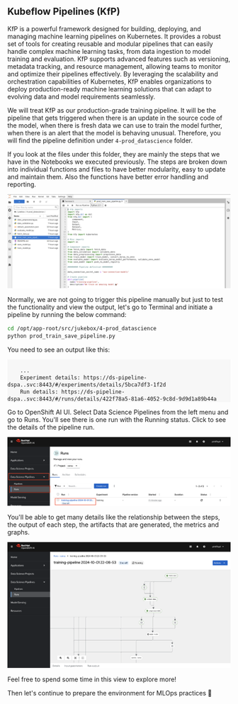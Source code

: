 ## Kubeflow Pipelines (KfP)

KfP is a powerful framework designed for building, deploying, and managing machine learning pipelines on Kubernetes. It provides a robust set of tools for creating reusable and modular pipelines that can easily handle complex machine learning tasks, from data ingestion to model training and evaluation. KfP supports advanced features such as versioning, metadata tracking, and resource management, allowing teams to monitor and optimize their pipelines effectively. By leveraging the scalability and orchestration capabilities of Kubernetes, KfP enables organizations to deploy production-ready machine learning solutions that can adapt to evolving data and model requirements seamlessly.

We will treat KfP as our production-grade training pipeline. It will be the pipeline that gets triggered when there is an update in the source code of the model, when there is fresh data we can use to train the model further, when there is an alert that the model is behaving unusual. Therefore, you will find the pipeline definition under `4-prod_datascience` folder. 

If you look at the files under this folder, they are mainly the steps that we have in the Notebooks we executed previously. The steps are broken down into individual functions and files to have better modularity, easy to update and maintain them. Also the functions have better error handling and reporting. 

![kfp.png](./images/kfp.png)

Normally, we are not going to trigger this pipeline manually but just to test the functionality and view the output, let's go to Terminal and initiate a pipeline by running the below command:

```bash
cd /opt/app-root/src/jukebox/4-prod_datascience
python prod_train_save_pipeline.py
```

You need to see an output like this:

<div class="highlight" style="background: #f7f7f7">
<pre><code class="language-yaml">
    ...
    Experiment details: https://ds-pipeline-dspa.<TEAM_NAME>.svc:8443/#/experiments/details/5bca7df3-1f2d
    Run details: https://ds-pipeline-dspa.<TEAM_NAME>.svc:8443/#/runs/details/422f78a5-81a6-4052-9c8d-9d9d1a89b44a
</code></pre></div>


Go to OpenShift AI UI. Select Data Science Pipelines from the left menu and go to Runs. You'll see there is one run with the Running status. Click to see the details of the pipeline run.

![kfp-2.png](./images/kfp-2.png)

You'll be able to get many details like the relationship between the steps, the output of each step, the artifacts that are generated, the metrics and graphs. 

![kfp-3.png](./images/kfp-3.png)

 Feel free to spend some time in this view to explore more! 

Then let's continue to prepare the environment for MLOps practices 🙌